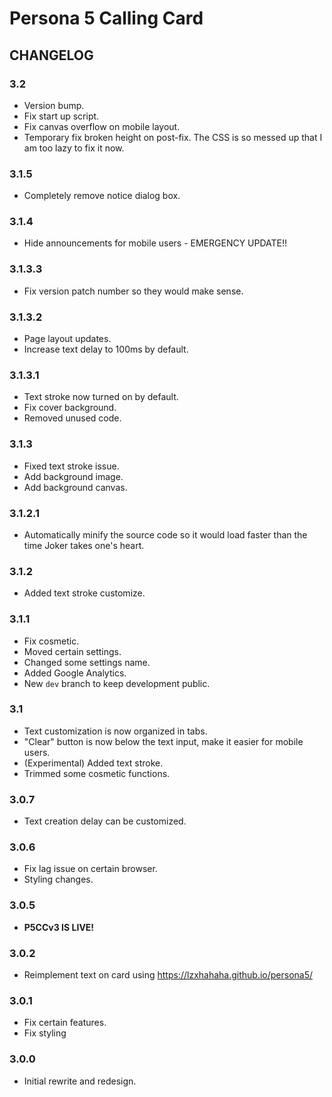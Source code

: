 # Persona 5 Calling Card

## CHANGELOG

### 3.2

- Version bump.
- Fix start up script.
- Fix canvas overflow on mobile layout.
- Temporary fix broken height on post-fix. The CSS is so messed up that I am too lazy to fix it now.

### 3.1.5

- Completely remove notice dialog box.

### 3.1.4

- Hide announcements for mobile users - EMERGENCY UPDATE!!

### 3.1.3.3

- Fix version patch number so they would make sense.

### 3.1.3.2

- Page layout updates.
- Increase text delay to 100ms by default.

### 3.1.3.1

- Text stroke now turned on by default.
- Fix cover background.
- Removed unused code.

### 3.1.3

- Fixed text stroke issue.
- Add background image.
- Add background canvas.

### 3.1.2.1

- Automatically minify the source code so it would load faster than the time Joker takes one's heart.

### 3.1.2

- Added text stroke customize.

### 3.1.1

- Fix cosmetic.
- Moved certain settings.
- Changed some settings name.
- Added Google Analytics.
- New `dev` branch to keep development public.

### 3.1

- Text customization is now organized in tabs.
- "Clear" button is now below the text input, make it easier for mobile users.
- (Experimental) Added text stroke.
- Trimmed some cosmetic functions.

### 3.0.7

- Text creation delay can be customized.

### 3.0.6

- Fix lag issue on certain browser.
- Styling changes.
### 3.0.5

- **P5CCv3 IS LIVE!**
### 3.0.2

- Reimplement text on card using https://lzxhahaha.github.io/persona5/
### 3.0.1

- Fix certain features.
- Fix styling
### 3.0.0

- Initial rewrite and redesign.